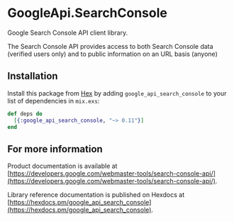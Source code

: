# GoogleApi.SearchConsole

Google Search Console API client library.

The Search Console API provides access to both Search Console data (verified users only) and to public information on an URL basis (anyone)

## Installation

Install this package from [Hex](https://hex.pm) by adding
`google_api_search_console` to your list of dependencies in `mix.exs`:

```elixir
def deps do
  [{:google_api_search_console, "~> 0.11"}]
end
```

## For more information

Product documentation is available at [https://developers.google.com/webmaster-tools/search-console-api/](https://developers.google.com/webmaster-tools/search-console-api/).

Library reference documentation is published on Hexdocs at
[https://hexdocs.pm/google_api_search_console](https://hexdocs.pm/google_api_search_console).
